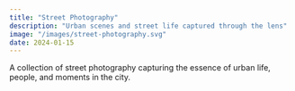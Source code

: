 ```yaml
---
title: "Street Photography"
description: "Urban scenes and street life captured through the lens"
image: "/images/street-photography.svg"
date: 2024-01-15
---
```


A collection of street photography capturing the essence of urban life, people, and moments in the city. 